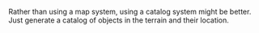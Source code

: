 Rather than using a map system, using a catalog system might be better. Just generate a catalog of objects in the terrain and their location.
